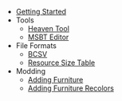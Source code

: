 - [Getting Started](README)
- Tools
    - [Heaven Tool](modding/tools/heaven-tool)
    - [MSBT Editor](modding/tools/msbt-editor)
- File Formats
    - [BCSV](file-formats/bcsv)
    - [Resource Size Table](file-formats/srsizetable)
- Modding
    - [Adding Furniture](modding/furniture/adding-furniture)
    - [Adding Furniture Recolors](modding/furniture/furniture-recolor.md)
